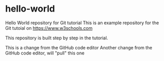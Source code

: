 
# hello-world
Hello World repository for Git tutorial
This is an example repository for the Git tutoial on https://www.w3schools.com

This repository is built step by step in the tutorial.

This is a change from the GitHub code editor
Another change from the GitHub code editor, will "pull" this one
